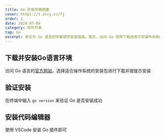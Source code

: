```yaml
---
title: Go-开发环境搭建
cover: https://t.alcy.cc/fj
order: 1
date: 2024-07-09
category: 软件开发
tag: Go
excerpt: 本文为 Go 语言初学者提供安装指南。首先，访问 Go 官网下载适用于您操作系统的安装包，并按照指示完成安装。安装后，在终端输入`go version`以验证Go环境是否成功安装。为了提高编程效率，建议安装 VSCode 编辑器，并添加 Go 插件，以获得语法高亮、代码提示等辅助功能。
---
```


## 下载并安装Go语言环境

访问 Go 语言的[官方网站](https://go.dev/dl/)，选择适合操作系统的安装包进行下载并按提示安装

## 验证安装

在终端中输入 `go version` 来验证 Go 是否安装成功

## 安装代码编辑器

使用 VSCode 安装 Go 插件即可
